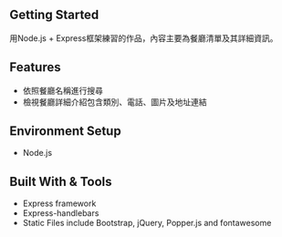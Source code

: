 ## Getting Started

用Node.js + Express框架練習的作品，內容主要為餐廳清單及其詳細資訊。

## Features
* 依照餐廳名稱進行搜尋
* 檢視餐廳詳細介紹包含類別、電話、圖片及地址連結

## Environment Setup
* Node.js

## Built With & Tools
* Express framework
* Express-handlebars
* Static Files include Bootstrap, jQuery, Popper.js and fontawesome
